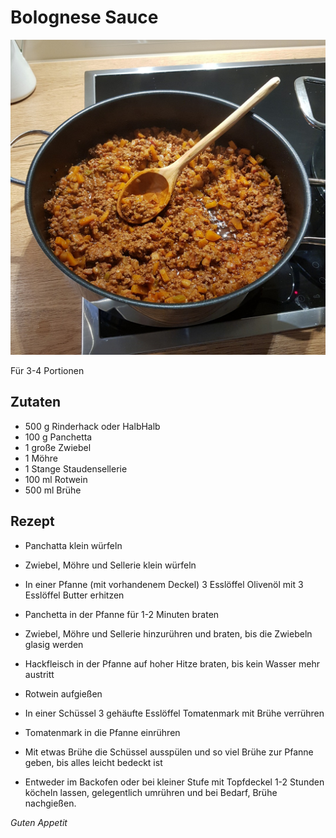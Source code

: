 # Bolognese Sauce

![img](imgs/Bolognese_Sauce.jpg)

Für 3-4 Portionen

## Zutaten
- 500 g Rinderhack oder HalbHalb
- 100 g Panchetta
- 1 große Zwiebel
- 1 Möhre
- 1 Stange Staudensellerie
- 100 ml Rotwein
- 500 ml Brühe

## Rezept
- Panchatta klein würfeln

- Zwiebel, Möhre und Sellerie klein würfeln

- In einer Pfanne (mit vorhandenem Deckel) 3 Esslöffel Olivenöl mit 3 Esslöffel Butter erhitzen

- Panchetta in der Pfanne für 1-2 Minuten braten

- Zwiebel, Möhre und Sellerie hinzurühren und braten, bis die Zwiebeln glasig werden

- Hackfleisch in der Pfanne auf hoher Hitze braten, bis kein Wasser mehr austritt

- Rotwein aufgießen

- In einer Schüssel 3 gehäufte Esslöffel Tomatenmark mit Brühe verrühren

- Tomatenmark in die Pfanne einrühren

- Mit etwas Brühe die Schüssel ausspülen und so viel Brühe zur Pfanne geben, bis alles leicht bedeckt ist

- Entweder im Backofen oder bei kleiner Stufe mit Topfdeckel 1-2 Stunden köcheln lassen, gelegentlich umrühren und bei Bedarf, Brühe nachgießen.

*Guten Appetit*
